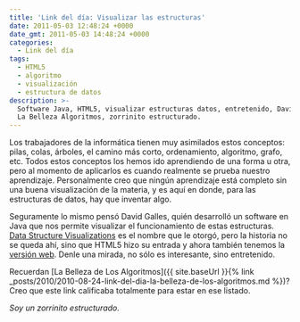 ```yaml
---
title: 'Link del día: Visualizar las estructuras'
date: 2011-05-03 12:48:24 +0000
date_gmt: 2011-05-03 14:48:24 +0000
categories:
  - Link del día
tags:
  - HTML5
  - algoritmo
  - visualización
  - estructura de datos
description: >-
  Software Java, HTML5, visualizar estructuras datos, entretenido, David Galles,
  La Belleza Algoritmos, zorrinito estructurado.
---
```



Los trabajadores de la informática tienen muy asimilados estos conceptos: pilas, colas, árboles, el camino más corto, ordenamiento, algoritmo, grafo, etc. Todos estos conceptos los hemos ido aprendiendo de una forma u otra, pero al momento de aplicarlos es cuando realmente se prueba nuestro aprendizaje. Personalmente creo que ningún aprendizaje está completo sin una buena visualización de la materia, y es aquí en donde, para las estructuras de datos, hay que inventar algo.

Seguramente lo mismo pensó David Galles, quién desarrolló  un software en Java que nos permite visualizar el funcionamiento de estas estructuras. [Data Structure Visualizations](http://www.cs.usfca.edu/~galles/visualization/java/download.html) es el nombre que le otorgó, pero la historia no se queda ahí, sino que HTML5 hizo su entrada y ahora también tenemos la [versión web](http://www.cs.usfca.edu/~galles/visualization/Algorithms.html). Denle una mirada, no sólo es interesante, sino entretenido.

Recuerdan [La Belleza de Los Algoritmos]({{ site.baseUrl }}{% link _posts/2010/2010-08-24-link-del-dia-la-belleza-de-los-algoritmos.md %})? Creo que este link calificaba totalmente para estar en ese listado.

_Soy un zorrinito estructurado._
